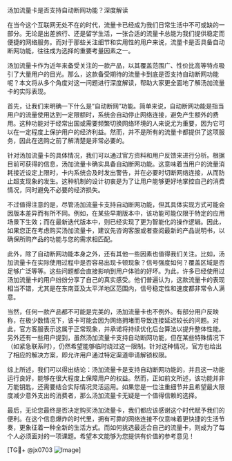 汤加流量卡是否支持自动断网功能？深度解读

在当今这个互联网无处不在的时代，流量卡已经成为我们日常生活中不可或缺的一部分。无论是出差旅行、还是留学生活，一张合适的流量卡总能为我们提供稳定而便捷的网络服务。而对于那些关注细节和实用性的用户来说，流量卡是否具备自动断网功能，往往成为选择的重要考量因素之一。

汤加流量卡作为近年来备受关注的一款产品，以其覆盖范围广、性价比高等特点吸引了大量用户的目光。那么，这款备受期待的流量卡到底是否支持自动断网功能呢？本文将从多个角度对这一问题进行深度解读，帮助大家更全面地了解汤加流量卡的实际表现。

首先，让我们来明确一下什么是“自动断网”功能。简单来说，自动断网功能是指当用户的流量使用达到一定限额时，系统会自动停止网络连接，避免产生额外的费用。这种功能对于经常出国或需要频繁切换网络环境的人来说尤为重要，因为它可以在一定程度上保护用户的经济利益。然而，并不是所有的流量卡都提供了这项服务，因此在选购之前了解清楚是非常必要的。

针对汤加流量卡的具体情况，我们可以通过官方资料和用户反馈来进行分析。根据目前可获得的信息，汤加流量卡确实具备自动断网功能。这意味着当用户的流量消耗接近设定上限时，卡内系统会及时发出警告，并在必要时切断网络连接，从而防止超支现象的发生。这种机制的设计初衷是为了让用户能够更好地掌控自己的消费情况，同时避免不必要的经济损失。

不过值得注意的是，尽管汤加流量卡支持自动断网功能，但其具体实现方式可能会因版本差异而有所不同。例如，在某些早期版本中，该功能可能仅限于特定的应用场景下生效；而在最新迭代版本中，则已经实现了更为智能化的操作逻辑。因此，如果您正在考虑购买汤加流量卡，建议先咨询客服或者查阅最新的产品说明书，以确保所购产品的功能与您的需求相匹配。

此外，除了自动断网功能本身之外，还有其他一些因素也值得我们关注。比如，汤加流量卡在实际使用过程中是否容易出现卡顿现象？信号强度如何？覆盖区域是否足够广泛等等。这些问题都会直接影响到用户体验的好坏。为此，许多已经使用过汤加流量卡的用户纷纷分享了自己的真实感受。他们普遍认为，这款流量卡的表现相当不错，尤其是在东南亚及太平洋地区范围内，信号稳定性和速度都非常令人满意。

当然，任何一款产品都不可能是完美的，汤加流量卡也不例外。有部分用户反映称，在极少数情况下，该卡可能会因为网络拥堵而导致连接延迟较长的问题。对此，官方客服表示这属于正常现象，并承诺将持续优化后台算法以提升整体性能。另外还有一些用户提到，虽然汤加流量卡支持自动断网功能，但在某些特殊情况下（如紧急联系时），仍然希望能够临时绕过这一限制。针对这种情况，官方也给出了相应的解决方案，即允许用户通过特定渠道申请解锁权限。

综上所述，我们可以得出结论：汤加流量卡是支持自动断网功能的，并且这一功能运行良好，能够在很大程度上保障用户的权益。然而，正如前文所述，该功能并非万能钥匙，还需要结合实际情况灵活运用。如果您是一位注重细节并且希望最大限度减少意外支出的消费者，那么汤加流量卡无疑是一个值得信赖的选择。

最后，无论您最终是否决定购买汤加流量卡，我们都应该感谢这个时代赋予我们的便利。在这个信息爆炸的时代里，拥有可靠的网络连接不仅意味着更快捷的生活节奏，更象征着一种全新的生活方式。而如何挑选最适合自己的流量卡，则成为了每个人必须面对的一项课题。希望本文能够为您提供有价值的参考意见！

[TG💪+ @jx0703 ![Image](https://github.com/user-attachments/assets/dbca1d08-cadb-493c-b0ec-ad6f7a83f270)]